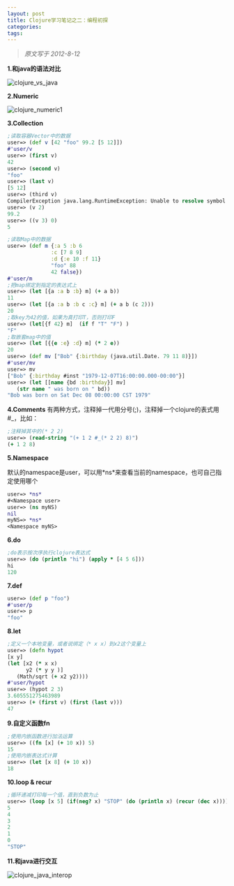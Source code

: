 ```yaml
---
layout: post
title: Clojure学习笔记之二：编程初探
categories:
tags:
---
```

> *原文写于 2012-8-12*

**1.和java的语法对比** 

![clojure_vs_java](https://f.cloud.github.com/assets/2130097/267007/6c4deb16-8e4f-11e2-8e73-69956f76f658.png)


**2.Numeric** 

![clojure_numeric1](https://f.cloud.github.com/assets/2130097/267008/7427364e-8e4f-11e2-84a8-201354eb6163.png)


**3.Collection** 
```clojure
;读取容器Vector中的数据
user=> (def v [42 "foo" 99.2 [5 12]])
#'user/v
user=> (first v)
42
user=> (second v)
"foo"
user=> (last v)
[5 12]
user=> (third v)
CompilerException java.lang.RuntimeException: Unable to resolve symbol: third in this context, compiling:(NO_SOURCE_PATH:128)
user=> (v 2)
99.2
user=> ((v 3) 0)
5

;读取Map中的数据
user=> (def m {:a 5 :b 6 
              :c [7 8 9] 
              :d {:e 10 :f 11} 
              "foo" 88 
              42 false})
#'user/m
;把map绑定到指定的表达式上
user=> (let [{a :a b :b} m] (+ a b))
11
user=> (let [{a :a b :b c :c} m] (+ a b (c 2)))
20
;取key为42的值，如果为真打印T，否则打印F
user=> (let[{f 42} m]  (if f "T" "F") )
"F"
;取嵌套map中的值
user=> (let [{{e :e} :d} m] (* 2 e))
20
user=> (def mv ["Bob" {:birthday (java.util.Date. 79 11 8)}])
#'user/mv
user=> mv
["Bob" {:birthday #inst "1979-12-07T16:00:00.000-00:00"}]
user=> (let [[name {bd :birthday}] mv]
   (str name " was born on " bd))
"Bob was born on Sat Dec 08 00:00:00 CST 1979"
```

**4.Comments** 有两种方式，注释掉一代用分号(;)，注释掉一个clojure的表式用#_，比如： 
```clojure
;注释掉其中的(* 2 2)
user=> (read-string "(+ 1 2 #_(* 2 2) 8)")
(+ 1 2 8)
```

**5.Namespace** 

默认的namespace是user，可以用\*ns\*来查看当前的namespace，也可自己指定使用哪个 
```clojure
user=> *ns*
#<Namespace user>
user=> (ns myNS)
nil
myNS=> *ns*
<Namespace myNS>
```

**6.do** 
```clojure
;do表示按次序执行clojure表达式
user=> (do (println "hi") (apply * [4 5 6]))
hi
120
```

**7.def** 
```clojure
user=> (def p "foo")
#'user/p
user=> p
"foo"
```

**8.let** 
```clojure
;定义一个本地变量，或者说绑定（* x x）到x2这个变量上
user=> (defn hypot
[x y]
(let [x2 (* x x)
      y2 (* y y )]
   (Math/sqrt (+ x2 y2))))
#'user/hypot
user=> (hypot 2 3)
3.605551275463989
user=> (+ (first v) (first (last v)))
47
```

**9.自定义函数fn** 
```clojure
;使用内嵌函数进行加法运算
user=> ((fn [x] (+ 10 x)) 5)
15
;使用内嵌表达式计算
user=> (let [x 8] (+ 10 x))
18
```

**10.loop & recur** 
```clojure
;循环递减打印每一个值，直到负数为止
user=> (loop [x 5] (if(neg? x) "STOP" (do (println x) (recur (dec x)))))
5
4
3
2
1
0
"STOP"
```

**11.和java进行交互** 

![clojure_java_interop](https://f.cloud.github.com/assets/2130097/267005/4aa7f9d4-8e4f-11e2-8811-6fa71aba59f5.png)
